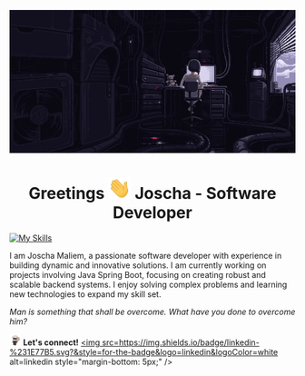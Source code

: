 
[![MasterHead](https://github.com/JoschaPMaliem/JoschaPMaliem/blob/main/banner.gif)](https://github.com/JoschaPMaliem/)


<div align="center">
  <h1>Greetings <img src="https://github.com/JoschaPMaliem/JoschaPMaliem/blob/main/wave.gif" width="40px" /> Joscha - Software Developer</h1>
</div>

[![My Skills](https://skillicons.dev/icons?i=java,spring,cs,html,css,js,bootstrap,mysql,flutter,figma,wordpress,vscode)](https://skillicons.dev)

I am Joscha Maliem, a passionate software developer with experience in building dynamic and innovative solutions. I am currently working on projects involving Java Spring Boot, focusing on creating robust and scalable backend systems. I enjoy solving complex problems and learning new technologies to expand my skill set. 




*Man is something that shall be overcome. What have you done to overcome him?* 


 <img src="https://github.com/JoschaPMaliem/JoschaPMaliem/blob/main/gojo-yuji-transparent-gojo.gif" width="20px" /> <strong>Let's connect!</strong> <a href="https://www.linkedin.com/in/joscha-maliem-1a4463204/" target="_blank"><img src=https://img.shields.io/badge/linkedin-%231E77B5.svg?&style=for-the-badge&logo=linkedin&logoColor=white alt=linkedin style="margin-bottom: 5px;" /></a>












<!--
**JoschaPMaliem/JoschaPMaliem** is a ✨ _special_ ✨ repository because its `README.md` (this file) appears on your GitHub profile.

Here are some ideas to get you started:

- 🔭 I’m currently working on ...
- 🌱 I’m currently learning ...
- 👯 I’m looking to collaborate on ...
- 🤔 I’m looking for help with ...
- 💬 Ask me about ...
- 📫 How to reach me: ...
- 😄 Pronouns: ...
- ⚡ Fun fact: ...
-->
